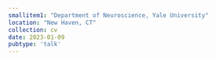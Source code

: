 ```yaml
---
smallitem1: "Department of Neuroscience, Yale University"
location: "New Haven, CT"
collection: cv
date: 2023-01-09
pubtype: 'talk'
---
```

